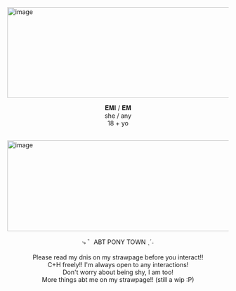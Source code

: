 <img width="1197" height="207" alt="image" src="https://github.com/user-attachments/assets/6766690e-cf7a-4784-803f-769519793789" />
<br />
<p align="center">
𝐄𝐌𝐈 / 𝐄𝐌
  <br />
  she / any
  <br />
  18 + yo
<p>
  <br />
<img width="1196" height="207" alt="image" src="https://github.com/user-attachments/assets/bbf62a16-ccc6-4ccc-ac65-43f159142d48" />
<p align="center">
  ⤷ ゛ABT PONY TOWN ˎˊ˗
  <br />
  <br />
  Please read my dnis on my strawpage before you interact!!
  <br />
  C+H freely!! I'm always open to any interactions!
  <br />
  Don't worry about being shy, I am too!
  <br />
  More things abt me on my strawpage!! (still a wip :P)
  <p>
